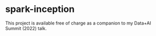 # spark-inception
This project is available free of charge as a companion to my Data+AI Summit (2022) talk.
